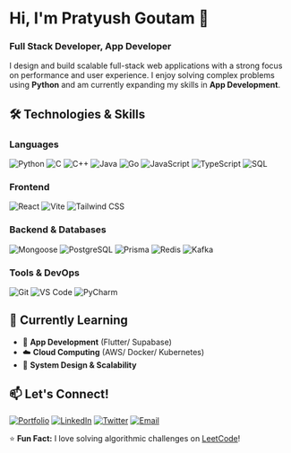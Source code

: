 # Hi, I'm Pratyush Goutam 👋

### Full Stack Developer, App Developer

I design and build scalable full-stack web applications with a strong focus on performance and user experience. I enjoy solving complex problems using **Python** and am currently expanding my skills in **App Development**.

## 🛠️ Technologies & Skills

### **Languages**
![Python](https://img.shields.io/badge/Python-3776AB?style=flat&logo=python&logoColor=white)
![C](https://img.shields.io/badge/C-00599C?style=flat&logo=c&logoColor=white)
![C++](https://img.shields.io/badge/C++-00599C?style=flat&logo=c%2B%2B&logoColor=white)
![Java](https://img.shields.io/badge/Java-ED8B00?style=flat&logo=openjdk&logoColor=white)
![Go](https://img.shields.io/badge/Go-00ADD8?style=flat&logo=go&logoColor=white)
![JavaScript](https://img.shields.io/badge/JavaScript-F7DF1E?style=flat&logo=javascript&logoColor=black)
![TypeScript](https://img.shields.io/badge/TypeScript-3178C6?style=flat&logo=typescript&logoColor=white)
![SQL](https://img.shields.io/badge/SQL-4479A1?style=flat&logo=postgresql&logoColor=white)

### **Frontend**
![React](https://img.shields.io/badge/React-61DAFB?style=flat&logo=react&logoColor=black)
![Vite](https://img.shields.io/badge/Vite-646CFF?style=flat&logo=vite&logoColor=white)
![Tailwind CSS](https://img.shields.io/badge/Tailwind_CSS-06B6D4?style=flat&logo=tailwind-css&logoColor=white)

### **Backend & Databases**
![Mongoose](https://img.shields.io/badge/Mongoose-880000?style=flat&logo=mongodb&logoColor=white)
![PostgreSQL](https://img.shields.io/badge/PostgreSQL-4169E1?style=flat&logo=postgresql&logoColor=white)
![Prisma](https://img.shields.io/badge/Prisma-2D3748?style=flat&logo=prisma&logoColor=white)
![Redis](https://img.shields.io/badge/Redis-DC382D?style=flat&logo=redis&logoColor=white)
![Kafka](https://img.shields.io/badge/Kafka-231F20?style=flat&logo=apache-kafka&logoColor=white)

### **Tools & DevOps**
![Git](https://img.shields.io/badge/Git-F05032?style=flat&logo=git&logoColor=white)
![VS Code](https://img.shields.io/badge/VS_Code-007ACC?style=flat&logo=visual-studio-code&logoColor=white)
![PyCharm](https://img.shields.io/badge/PyCharm-000000?style=flat&logo=pycharm&logoColor=white)

## 🌱 Currently Learning
- 📱 **App Development** (Flutter/ Supabase)
- ☁️ **Cloud Computing** (AWS/ Docker/ Kubernetes)
- 🚀 **System Design & Scalability**

## 📫 Let's Connect!
[![Portfolio](https://img.shields.io/badge/Portfolio-FF5722?style=flat&logo=google-chrome&logoColor=white)](https://yourportfolio.com)
[![LinkedIn](https://img.shields.io/badge/LinkedIn-0A66C2?style=flat&logo=linkedin&logoColor=white)](https://linkedin.com/in/yourprofile)
[![Twitter](https://img.shields.io/badge/Twitter-1DA1F2?style=flat&logo=twitter&logoColor=white)](https://twitter.com/yourhandle)
[![Email](https://img.shields.io/badge/Email-D14836?style=flat&logo=gmail&logoColor=white)](mailto:youremail@example.com)

⭐ **Fun Fact:** I love solving algorithmic challenges on [LeetCode](https://leetcode.com/yourprofile)!
